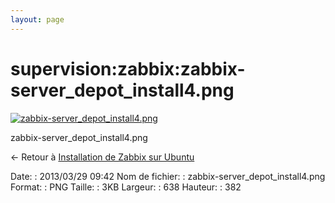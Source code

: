 ```yaml
---
layout: page
---
```


supervision:zabbix:zabbix-server\_depot\_install4.png
=====================================================

[![zabbix-server\_depot\_install4.png](../..//assets/media/supervision/zabbix/zabbix-server_depot_install4.png@cache=&w=638&h=382 "zabbix-server_depot_install4.png")](../..//assets/media/supervision/zabbix/zabbix-server_depot_install4.png@cache= "Afficher le fichier original")

zabbix-server\_depot\_install4.png

← Retour à [Installation de Zabbix sur
Ubuntu](../../../zabbix/zabbix-ubuntu-install.html "zabbix:zabbix-ubuntu-install")

Date:
:   2013/03/29 09:42
Nom de fichier:
:   zabbix-server\_depot\_install4.png
Format:
:   PNG
Taille:
:   3KB
Largeur:
:   638
Hauteur:
:   382

